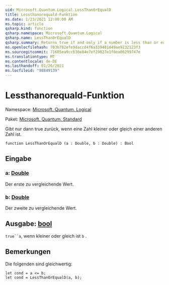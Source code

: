 ```yaml
---
uid: Microsoft.Quantum.Logical.LessThanOrEqualD
title: Lessthanorequald-Funktion
ms.date: 1/23/2021 12:00:00 AM
ms.topic: article
qsharp.kind: function
qsharp.namespace: Microsoft.Quantum.Logical
qsharp.name: LessThanOrEqualD
qsharp.summary: Returns true if and only if a number is less than or equal to another number.
ms.openlocfilehash: 703b782efe9daccd4f6a339481d49ae9232123f3
ms.sourcegitcommit: 71605ea9cc630e84e7ef29027e1f0ea06299747e
ms.translationtype: MT
ms.contentlocale: de-DE
ms.lasthandoff: 01/26/2021
ms.locfileid: "98849139"
---
```

# <a name="lessthanorequald-function"></a>Lessthanorequald-Funktion

Namespace: [Microsoft. Quantum. Logical](xref:Microsoft.Quantum.Logical)

Paket: [Microsoft. Quantum. Standard](https://nuget.org/packages/Microsoft.Quantum.Standard)


Gibt nur dann true zurück, wenn eine Zahl kleiner oder gleich einer anderen Zahl ist.

```qsharp
function LessThanOrEqualD (a : Double, b : Double) : Bool
```


## <a name="input"></a>Eingabe

### <a name="a--double"></a>a: [Double](xref:microsoft.quantum.lang-ref.double)

Der erste zu vergleichende Wert.


### <a name="b--double"></a>b: [Double](xref:microsoft.quantum.lang-ref.double)

Der zweite zu vergleichende Wert.



## <a name="output--bool"></a>Ausgabe: [bool](xref:microsoft.quantum.lang-ref.bool)

`true``a`, wenn kleiner oder gleich ist `b` .

## <a name="remarks"></a>Bemerkungen

Die folgenden sind gleichwertig:

```qsharp
let cond = a <= b;
let cond = LessThanOrEqualD(a, b);
```